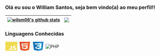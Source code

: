 ### Olá eu sou o William Santos, seja bem vindo(a) ao meu perfil!!

| <a href="https://github.com/wilsm06/github-readme-stats"><img align="center" src="https://github-readme-stats.vercel.app/api?username=wilsm06&show_icons=true&&layout=compact&theme=transparent&hide_border=true" alt="wilsm06's github stats" /></a>| <a href="https://github.com/wilsm06/github-readme-stats"><img align="center" src="https://github-readme-stats.vercel.app/api/top-langs/?username=wilsm06&layout=compact&theme=transparent&hide_border=true" /></a> |
| ------------- | ------------- |

  <div style="display: inline_block">
    <h3>Linguagens Conhecidas</h3>
    <img align="center" alt="Js" height="30" width="40" src="https://raw.githubusercontent.com/devicons/devicon/master/icons/javascript/javascript-plain.svg">
    <img align="center" alt="HTML" height="30" width="40" src="https://raw.githubusercontent.com/devicons/devicon/master/icons/html5/html5-original.svg">
    <img align="center" alt="CSS" height="30" width="40" src="https://raw.githubusercontent.com/devicons/devicon/master/icons/css3/css3-original.svg">
    <img align="center" alt="PHP" height="50" src="https://cdn.jsdelivr.net/gh/devicons/devicon/icons/php/php-original.svg">
  </div>

 
